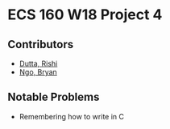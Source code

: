 # ECS 160 W18 Project 4

## Contributors

- [Dutta, Rishi](https://github.com/RishuvDutta)
- [Ngo, Bryan](http://bryngo.me)

## Notable Problems

- Remembering how to write in C
